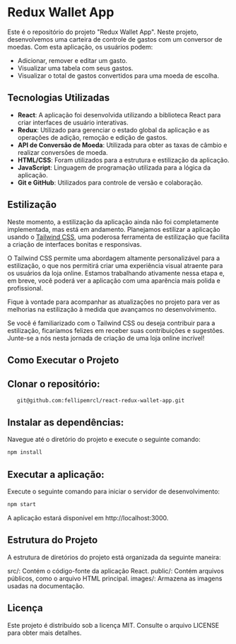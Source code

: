 # Redux Wallet App

Este é o repositório do projeto "Redux Wallet App". Neste projeto, desenvolvemos uma carteira de controle de gastos com um conversor de moedas. Com esta aplicação, os usuários podem:

- Adicionar, remover e editar um gasto.
- Visualizar uma tabela com seus gastos.
- Visualizar o total de gastos convertidos para uma moeda de escolha.

## Tecnologias Utilizadas

- **React**: A aplicação foi desenvolvida utilizando a biblioteca React para criar interfaces de usuário interativas.
- **Redux**: Utilizado para gerenciar o estado global da aplicação e as operações de adição, remoção e edição de gastos.
- **API de Conversão de Moeda**: Utilizada para obter as taxas de câmbio e realizar conversões de moeda.
- **HTML/CSS**: Foram utilizados para a estrutura e estilização da aplicação.
- **JavaScript**: Linguagem de programação utilizada para a lógica da aplicação.
- **Git e GitHub**: Utilizados para controle de versão e colaboração.

## Estilização

Neste momento, a estilização da aplicação ainda não foi completamente implementada, mas está em andamento. Planejamos estilizar a aplicação usando o [Tailwind CSS](https://tailwindcss.com/), uma poderosa ferramenta de estilização que facilita a criação de interfaces bonitas e responsivas.

O Tailwind CSS permite uma abordagem altamente personalizável para a estilização, o que nos permitirá criar uma experiência visual atraente para os usuários da loja online. Estamos trabalhando ativamente nessa etapa e, em breve, você poderá ver a aplicação com uma aparência mais polida e profissional.

Fique à vontade para acompanhar as atualizações no projeto para ver as melhorias na estilização à medida que avançamos no desenvolvimento.

Se você é familiarizado com o Tailwind CSS ou deseja contribuir para a estilização, ficaríamos felizes em receber suas contribuições e sugestões. Junte-se a nós nesta jornada de criação de uma loja online incrível!

## Como Executar o Projeto

## **Clonar o repositório**:

```bash
   git@github.com:fellipemrcl/react-redux-wallet-app.git
```
## **Instalar as dependências**:

Navegue até o diretório do projeto e execute o seguinte comando:

```bash
npm install
```

## **Executar a aplicação**:

Execute o seguinte comando para iniciar o servidor de desenvolvimento:

```bash
npm start
```
A aplicação estará disponível em http://localhost:3000.

## **Estrutura do Projeto**
   
A estrutura de diretórios do projeto está organizada da seguinte maneira:

src/: Contém o código-fonte da aplicação React.
public/: Contém arquivos públicos, como o arquivo HTML principal.
images/: Armazena as imagens usadas na documentação.

## **Licença**
Este projeto é distribuído sob a licença MIT. Consulte o arquivo LICENSE para obter mais detalhes.
